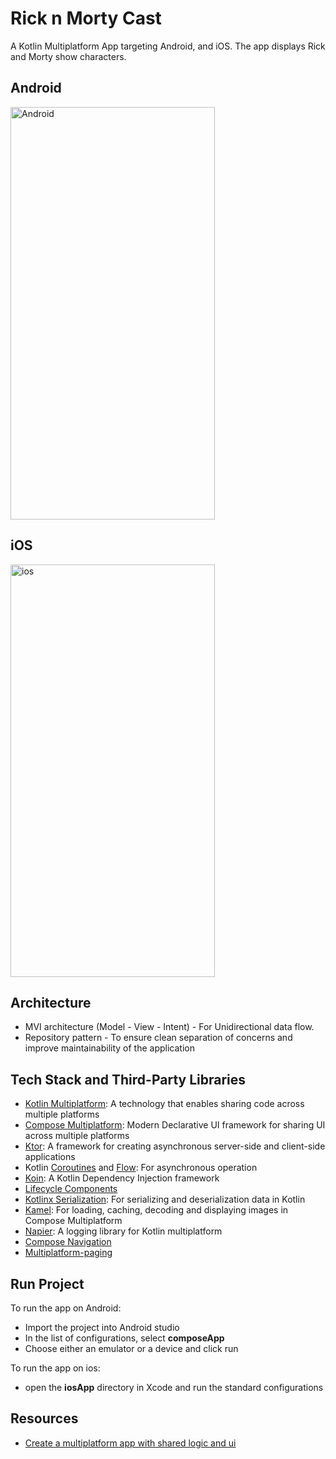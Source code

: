 # Rick n Morty Cast

A Kotlin Multiplatform App targeting Android, and iOS. The app displays Rick and Morty show characters.

## Android
<img src="https://github.com/BKinya/RickAndMorty-KMP/blob/add_gifs/media/android.gif" alt="Android" width="327" height="660">

## iOS
<img src="https://github.com/BKinya/RickAndMorty-KMP/blob/add_gifs/media/ios.gif" alt="ios" width="327" height="660" >

## Architecture
- MVI architecture (Model - View - Intent) - For Unidirectional data flow.
- Repository pattern - To ensure clean separation of concerns and improve maintainability of the application

## Tech Stack and Third-Party Libraries
- [Kotlin Multiplatform](https://kotlinlang.org/docs/multiplatform.html): A technology that enables 
sharing code across multiple platforms
- [Compose Multiplatform](https://www.jetbrains.com/lp/compose-multiplatform/): Modern Declarative 
UI framework for sharing UI across multiple platforms
- [Ktor](https://ktor.io): A framework for creating asynchronous server-side and client-side applications
- Kotlin [Coroutines](https://kotlinlang.org/docs/coroutines-overview.html) and [Flow](https://kotlinlang.org/api/kotlinx.coroutines/kotlinx-coroutines-core/kotlinx.coroutines.flow/): 
For asynchronous operation
- [Koin](https://insert-koin.io): A Kotlin Dependency Injection framework
- [Lifecycle Components]()
- [Kotlinx Serialization](https://github.com/Kotlin/kotlinx.serialization): For serializing and 
deserialization data in Kotlin
- [Kamel](https://github.com/Kamel-Media/Kamel): For loading, caching, decoding and displaying images 
in Compose Multiplatform
- [Napier](https://github.com/AAkira/Napier): A logging library for Kotlin multiplatform
- [Compose Navigation](https://www.jetbrains.com/help/kotlin-multiplatform-dev/compose-navigation-routing.html)
- [Multiplatform-paging](https://github.com/cashapp/multiplatform-paging)

## Run Project
To run the app on Android:
- Import the project into Android studio 
- In the list of configurations, select **composeApp**
- Choose either an emulator or a device and click run

To run the app on ios:
- open the **iosApp** directory in Xcode and run the standard configurations

## Resources
- [Create a multiplatform app with shared logic and ui](https://www.jetbrains.com/help/kotlin-multiplatform-dev/compose-multiplatform-create-first-app.html)


